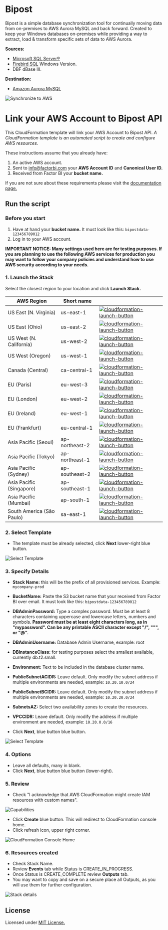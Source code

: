 # Bipost
Bipost is a simple database synchronization tool for continually moving data from on-premises to AWS Aurora MySQL and back forward.
Created to keep your Windows databases on-premises while providing a way to extract, load & transform specific sets of data to AWS Aurora.

**Sources:**

* [Microsoft SQL Server®](http://www.microsoft.com/en-us/sql-server)
* [Firebird SQL](https://firebirdsql.org/) Windows Version.
* DBF dBase III.

**Destination:**

* [Amazon Aurora MySQL](https://aws.amazon.com/rds/aurora/details/mysql-details/)

![Synchronize to AWS](img/BipostSyncDiagram2_med.png)

# Link your AWS Account to Bipost API

This CloudFormation template will link your AWS Account to Bipost API.
*A CloudFormation template is an automated script to create and configure AWS resources.*

These instructions assume that you already have:
1. An active AWS account.
2. Sent to [info@factorbi.com](mailto:info@factorbi.com) your **AWS Account ID** and **Canonical User ID.**
3. Received from Factor BI your **bucket name.**

If you are not sure about these requirements please visit the [documentation page.](https://factorbi.github.io/)

## Run the script

### Before you start
1. Have at hand your **bucket name.** It must look like this: `bipostdata-123456789012`
2. Log in to your AWS account.

**IMPORTANT NOTICE: Many settings used here are for testing purposes. If you are planning to use the following AWS services for production you may want to follow your company policies and understand how to use AWS security according to your needs.**

### 1. Launch the Stack

Select the closest region to your location and click **Launch Stack.**

| AWS Region | Short name | |
| -- | -- | -- |
| US East (N. Virginia) | us-east-1 | [![cloudformation-launch-button](img/launch-stack.png)](https://console.aws.amazon.com/cloudformation/home?region=us-east-1#/stacks/new?stackName=Production&templateURL=https://s3.amazonaws.com/bipost-cloudformation/Aurora-RDS-bipost.template) |
| US East (Ohio) | us-east-2 | [![cloudformation-launch-button](img/launch-stack.png)](https://console.aws.amazon.com/cloudformation/home?region=us-east-2#/stacks/new?stackName=Production&templateURL=https://s3.amazonaws.com/bipost-cloudformation/Aurora-RDS-bipost.template) |
| US West (N. California) | us-west-2 | [![cloudformation-launch-button](img/launch-stack.png)](https://console.aws.amazon.com/cloudformation/home?region=us-west-2#/stacks/new?stackName=Production&templateURL=https://s3.amazonaws.com/bipost-cloudformation/Aurora-RDS-bipost.template) |
| US West (Oregon) | us-west-1 | [![cloudformation-launch-button](img/launch-stack.png)](https://console.aws.amazon.com/cloudformation/home?region=us-west-1#/stacks/new?stackName=Production&templateURL=https://s3.amazonaws.com/bipost-cloudformation/Aurora-RDS-bipost.template) |
| Canada (Central) | ca-central-1 | [![cloudformation-launch-button](img/launch-stack.png)](https://console.aws.amazon.com/cloudformation/home?region=ca-central-1#/stacks/new?stackName=Production&templateURL=https://s3.amazonaws.com/bipost-cloudformation/Aurora-RDS-bipost.template) |
| EU (Paris) | eu-west-3 | [![cloudformation-launch-button](img/launch-stack.png)](https://console.aws.amazon.com/cloudformation/home?region=eu-west-3#/stacks/new?stackName=Production&templateURL=https://s3.amazonaws.com/bipost-cloudformation/Aurora-RDS-bipost.template) |
| EU (London) | eu-west-2 | [![cloudformation-launch-button](img/launch-stack.png)](https://console.aws.amazon.com/cloudformation/home?region=eu-west-2#/stacks/new?stackName=Production&templateURL=https://s3.amazonaws.com/bipost-cloudformation/Aurora-RDS-bipost.template) |
| EU (Ireland) | eu-west-1 | [![cloudformation-launch-button](img/launch-stack.png)](https://console.aws.amazon.com/cloudformation/home?region=eu-west-1#/stacks/new?stackName=Production&templateURL=https://s3.amazonaws.com/bipost-cloudformation/Aurora-RDS-bipost.template) |
| EU (Frankfurt) | eu-central-1 | [![cloudformation-launch-button](img/launch-stack.png)](https://console.aws.amazon.com/cloudformation/home?region=eu-central-1#/stacks/new?stackName=Production&templateURL=https://s3.amazonaws.com/bipost-cloudformation/Aurora-RDS-bipost.template) |
| Asia Pacific (Seoul) | ap-northeast-2 | [![cloudformation-launch-button](img/launch-stack.png)](https://console.aws.amazon.com/cloudformation/home?region=ap-northeast-2#/stacks/new?stackName=Production&templateURL=https://s3.amazonaws.com/bipost-cloudformation/Aurora-RDS-bipost.template) |
| Asia Pacific (Tokyo) | ap-northeast-1 | [![cloudformation-launch-button](img/launch-stack.png)](https://console.aws.amazon.com/cloudformation/home?region=ap-northeast-1#/stacks/new?stackName=Production&templateURL=https://s3.amazonaws.com/bipost-cloudformation/Aurora-RDS-bipost.template) |
| Asia Pacific (Sydney) | ap-southeast-2 | [![cloudformation-launch-button](img/launch-stack.png)](https://console.aws.amazon.com/cloudformation/home?region=ap-southeast-2#/stacks/new?stackName=Production&templateURL=https://s3.amazonaws.com/bipost-cloudformation/Aurora-RDS-bipost.template) |
| Asia Pacific (Singapore) | ap-southeast-1 | [![cloudformation-launch-button](img/launch-stack.png)](https://console.aws.amazon.com/cloudformation/home?region=ap-southeast-1#/stacks/new?stackName=Production&templateURL=https://s3.amazonaws.com/bipost-cloudformation/Aurora-RDS-bipost.template) |
| Asia Pacific (Mumbai) | ap-south-1 |  [![cloudformation-launch-button](img/launch-stack.png)](https://console.aws.amazon.com/cloudformation/home?region=ap-south-1#/stacks/new?stackName=Production&templateURL=https://s3.amazonaws.com/bipost-cloudformation/Aurora-RDS-bipost.template) |
| South America (São Paulo) | sa-east-1 |  [![cloudformation-launch-button](img/launch-stack.png)](https://console.aws.amazon.com/cloudformation/home?region=sa-east-1#/stacks/new?stackName=Production&templateURL=https://s3.amazonaws.com/bipost-cloudformation/Aurora-RDS-bipost.template) |

### 2. Select Template

* The template must be already selected, click **Next** lower-right blue button.

![Select Template](img/create-stack-step1.png)

### 3. Specify Details
* **Stack Name:** this will be the prefix of all provisioned services.  Example: `mycompany-prod`
* **BucketName:** Paste the S3 bucket name that your received from Factor BI over email. It must look like this: `bipostdata-123456789012`
* **DBAdminPassword:** Type a complex password. Must be at least 8 characters containing uppercase and lowercase letters, numbers and symbols.
    **Password must be at least eight characters long, as in "mypassword". Can be any printable ASCII character except "/", """, or "@".**

* **DBAdminUsername:** Database Admin Username, example: root
* **DBInstanceClass:** for testing purposes select the smallest available, currently db.t2.small.
* **Environment:** Text to be included in the database cluster name.
* **PublicSubnetACIDR:** Leave default. Only modify the subnet address if multiple environments are needed, example: `10.20.10.0/24`
* **PublicSubnetBCIDR:** Leave default. Only modify the subnet address if multiple environments are needed, example: `10.20.20.0/24`
* **SubnetsAZ:** Select two availability zones to create the resources.
* **VPCCIDR:** Leave default. Only modify the address if multiple environment are needed, example: `10.20.0.0/16`
* Click **Next**, blue button blue button.

![Select Template](img/create-stack-step2.png)

### 4. Options
* Leave all defaults, many in blank.
* Click **Next**, blue button blue button (lower-right).

### 5. Review

* Check "I acknowledge that AWS CloudFormation might create IAM resources with custom names".

![Capabilities](img/capabilities.png)

* Click **Create** blue button. This will redirect to CloudFormation console home.
* Click refresh icon, upper right corner.

![CloudFormation Console Home](img/cloudFormation-console-home-1.png)

### 6. Resources created

* Check Stack Name.
* Review **Events** tab while Status is CREATE_IN_PROGRESS.
* Once Status is CREATE_COMPLETE review **Outputs** tab.
* You may want to copy and save on a secure place all Outputs, as you will use them for further configuration.

![Stack details](img/stack-details.png)


## License

Licensed under [MIT License.](LICENSE.md)
